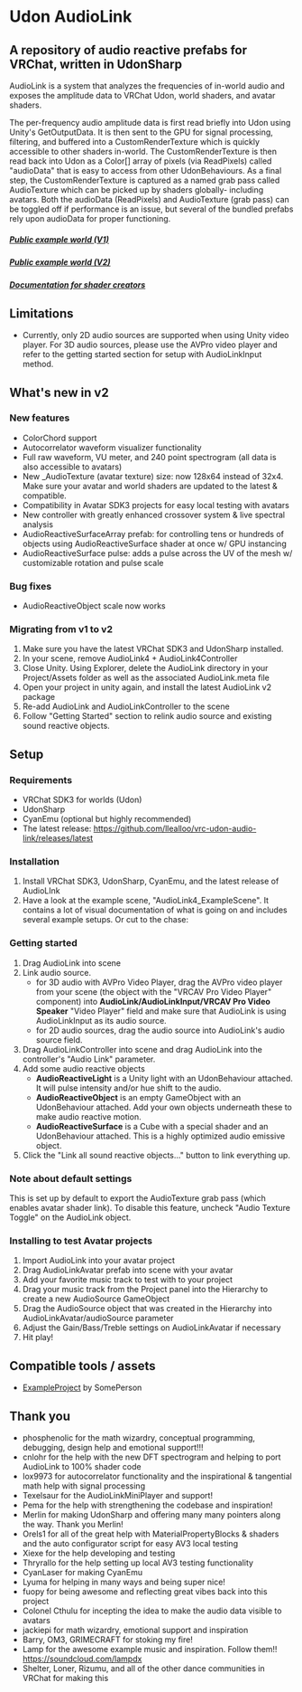 # Udon AudioLink

## A repository of audio reactive prefabs for VRChat, written in UdonSharp

AudioLink is a system that analyzes the frequencies of in-world audio and exposes the amplitude data to VRChat Udon, world shaders, and avatar shaders. 

The per-frequency audio amplitude data is first read briefly into Udon using Unity's GetOutputData. It is then sent to the GPU for signal processing, filtering, and buffered into a CustomRenderTexture which is quickly accessible to other shaders in-world. The CustomRenderTexture is then read back into Udon as a Color[] array of pixels (via ReadPixels) called "audioData" that is easy to access from other UdonBehaviours. As a final step, the CustomRenderTexture is captured as a named grab pass called AudioTexture which can be picked up by shaders globally- including avatars. Both the audioData (ReadPixels) and AudioTexture (grab pass) can be toggled off if performance is an issue, but several of the bundled prefabs rely upon audioData for proper functioning.

##### [Public example world (V1)](https://vrchat.com/home/launch?worldId=wrld_7cfa5d1c-4177-43ec-ab05-26ec62bb5088)
##### [Public example world (V2)](https://vrchat.com/home/launch?worldId=wrld_8554f998-d256-44b2-b16f-74aa32aac214)
##### [Documentation for shader creators](https://github.com/llealloo/vrc-udon-audio-link/tree/master/Docs)

## Limitations
- Currently, only 2D audio sources are supported when using Unity video player. For 3D audio sources, please use the AVPro video player and refer to the getting started section for setup with AudioLinkInput method.

## What's new in v2

### New features
- ColorChord support
- Autocorrelator waveform visualizer functionality
- Full raw waveform, VU meter, and 240 point spectrogram (all data is also accessible to avatars)
- New _AudioTexture (avatar texture) size: now 128x64 instead of 32x4. Make sure your avatar and world shaders are updated to the latest & compatible.
- Compatibility in Avatar SDK3 projects for easy local testing with avatars
- New controller with greatly enhanced crossover system & live spectral analysis
- AudioReactiveSurfaceArray prefab: for controlling tens or hundreds of objects using AudioReactiveSurface shader at once w/ GPU instancing
- AudioReactiveSurface pulse: adds a pulse across the UV of the mesh w/ customizable rotation and pulse scale

### Bug fixes
- AudioReactiveObject scale now works

### Migrating from v1 to v2
1. Make sure you have the latest VRChat SDK3 and UdonSharp installed.
2. In your scene, remove AudioLink4 + AudioLink4Controller
3. Close Unity. Using Explorer, delete the AudioLink directory in your Project/Assets folder as well as the associated AudioLink.meta file
4. Open your project in unity again, and install the latest AudioLink v2 package
5. Re-add AudioLink and AudioLinkController to the scene
6. Follow "Getting Started" section to relink audio source and existing sound reactive objects.

## Setup

### Requirements
- VRChat SDK3 for worlds (Udon)
- UdonSharp
- CyanEmu (optional but highly recommended)
- The latest release: https://github.com/llealloo/vrc-udon-audio-link/releases/latest

### Installation
1. Install VRChat SDK3, UdonSharp, CyanEmu, and the latest release of AudioLInk
1. Have a look at the example scene, "AudioLink4_ExampleScene". It contains a lot of visual documentation of what is going on and includes several example setups. Or cut to the chase:

### Getting started
1. Drag AudioLink into scene
2. Link audio source.
   * for 3D audio with AVPro Video Player, drag the AVPro video player from your scene (the object with the "VRCAV Pro Video Player" component) into **AudioLink/AudioLinkInput/VRCAV Pro Video Speaker** "Video Player" field and make sure that AudioLink is using AudioLinkInput as its audio source.
   * for 2D audio sources, drag the audio source into AudioLink's audio source field.
3. Drag AudioLinkController into scene and drag AudioLink into the controller's "Audio Link" parameter.
4. Add some audio reactive objects
   * **AudioReactiveLight** is a Unity light with an UdonBehaviour attached. It will pulse intensity and/or hue shift to the audio.
   * **AudioReactiveObject** is an empty GameObject with an UdonBehaviour attached. Add your own objects underneath these to make audio reactive motion.
   * **AudioReactiveSurface** is a Cube with a special shader and an UdonBehaviour attached. This is a highly optimized audio emissive object.
5. Click the "Link all sound reactive objects..." button to link everything up.

### Note about default settings
This is set up by default to export the AudioTexture grab pass (which enables avatar shader link). To disable this feature, uncheck "Audio Texture Toggle" on the AudioLink object.

### Installing to test Avatar projects
1. Import AudioLink into your avatar project
2. Drag AudioLinkAvatar prefab into scene with your avatar
3. Add your favorite music track to test with to your project
4. Drag your music track from the Project panel into the Hierarchy to create a new AudioSource GameObject
5. Drag the AudioSource object that was created in the Hierarchy into AudioLinkAvatar/audioSource parameter
6. Adjust the Gain/Bass/Treble settings on AudioLinkAvatar if necessary
7. Hit play!

## Compatible tools / assets
- [ExampleProject](https://www.someprojectlink.com/) by SomePerson

## Thank you
- phosphenolic for the math wizardry, conceptual programming, debugging, design help and emotional support!!!
- cnlohr for the help with the new DFT spectrogram and helping to port AudioLink to 100% shader code
- lox9973 for autocorrelator functionality and the inspirational & tangential math help with signal processing
- Texelsaur for the AudioLinkMiniPlayer and support!
- Pema for the help with strengthening the codebase and inspiration!
- Merlin for making UdonSharp and offering many many pointers along the way. Thank you Merlin!
- Orels1 for all of the great help with MaterialPropertyBlocks & shaders and the auto configurator script for easy AV3 local testing
- Xiexe for the help developing and testing
- Thryrallo for the help setting up local AV3 testing functionality
- CyanLaser for making CyanEmu
- Lyuma for helping in many ways and being super nice!
- fuopy for being awesome and reflecting great vibes back into this project
- Colonel Cthulu for incepting the idea to make the audio data visible to avatars
- jackiepi for math wizardry, emotional support and inspiration
- Barry, OM3, GRIMECRAFT for stoking my fire!
- Lamp for the awesome example music and inspiration. Follow them!! https://soundcloud.com/lampdx
- Shelter, Loner, Rizumu, and all of the other dance communities in VRChat for making this